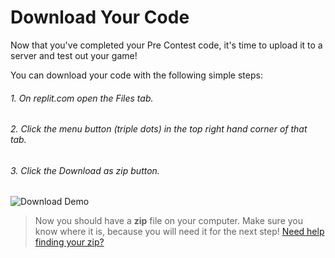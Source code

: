 # Download Your Code

Now that you've completed your Pre Contest code, it's time to upload it to a server and test out your game!

You can download your code with the following simple steps:

###### 1. On replit.com open the _Files_ tab.
###### 2. Click the _menu_ button (triple dots) in the top right hand corner of that tab.
###### 3. Click the _Download as zip_ button.

![Download Demo](/images/download)

> Now you should have a **zip** file on your computer. Make sure you know where it is, because you will need it for the next step! [Need help finding your zip?](/tutorials/downloads)
